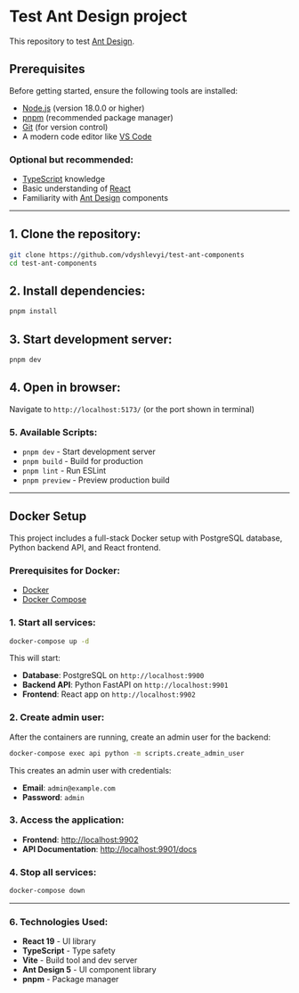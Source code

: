 # Test Ant Design project

This repository to test [Ant Design](https://ant.design/).

## Prerequisites

Before getting started, ensure the following tools are installed:

- [Node.js](https://nodejs.org/uk) (version 18.0.0 or higher)
- [pnpm](https://pnpm.io/) (recommended package manager)
- [Git](https://git-scm.com/) (for version control)
- A modern code editor like [VS Code](https://code.visualstudio.com/)

### Optional but recommended:

- [TypeScript](https://www.typescriptlang.org/) knowledge
- Basic understanding of [React](https://react.dev/)
- Familiarity with [Ant Design](https://ant.design/) components

---

## 1. Clone the repository:

```bash
git clone https://github.com/vdyshlevyi/test-ant-components
cd test-ant-components
```

## 2. Install dependencies:

```bash
pnpm install
```

## 3. Start development server:

```bash
pnpm dev
```

## 4. Open in browser:

Navigate to `http://localhost:5173/` (or the port shown in terminal)

### 5. Available Scripts:

- `pnpm dev` - Start development server
- `pnpm build` - Build for production
- `pnpm lint` - Run ESLint
- `pnpm preview` - Preview production build

---

## Docker Setup

This project includes a full-stack Docker setup with PostgreSQL database, Python backend API, and React frontend.

### Prerequisites for Docker:

- [Docker](https://www.docker.com/get-started)
- [Docker Compose](https://docs.docker.com/compose/install/)

### 1. Start all services:

```bash
docker-compose up -d
```

This will start:
- **Database**: PostgreSQL on `http://localhost:9900`
- **Backend API**: Python FastAPI on `http://localhost:9901`
- **Frontend**: React app on `http://localhost:9902`

### 2. Create admin user:

After the containers are running, create an admin user for the backend:

```bash
docker-compose exec api python -m scripts.create_admin_user
```

This creates an admin user with credentials:
- **Email**: `admin@example.com`
- **Password**: `admin`

### 3. Access the application:

- **Frontend**: [http://localhost:9902](http://localhost:9902)
- **API Documentation**: [http://localhost:9901/docs](http://localhost:9901/docs)

### 4. Stop all services:

```bash
docker-compose down
```

---

### 6. Technologies Used:

- **React 19** - UI library
- **TypeScript** - Type safety
- **Vite** - Build tool and dev server
- **Ant Design 5** - UI component library
- **pnpm** - Package manager
